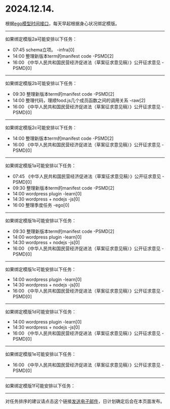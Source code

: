 # 2024.12.14.

根据[ego模型时间接口](https://gitee.com/hyg/blog/blob/master/timeflow.md)，每天早起根据身心状况绑定模版。

---
如果绑定模版2a可能安排以下任务：

- 07:45	schema立项。 -infra[0]
- 14:00	整理新版本term的manifest code -PSMD[2]
- 16:00	《中华人民共和国民营经济促进法（草案征求意见稿）》公开征求意见 -PSMD[0]

---
如果绑定模版2b可能安排以下任务：

- 09:30	整理新版本term的manifest code -PSMD[2]
- 14:00	整理代码，理顺food.js几个成员函数之间的调用关系 -raw[2]
- 16:00	《中华人民共和国民营经济促进法（草案征求意见稿）》公开征求意见 -PSMD[0]

---
如果绑定模版2c可能安排以下任务：

- 14:00	整理新版本term的manifest code -PSMD[2]
- 16:00	《中华人民共和国民营经济促进法（草案征求意见稿）》公开征求意见 -PSMD[0]

---
如果绑定模版1a可能安排以下任务：

- 07:45	《中华人民共和国民营经济促进法（草案征求意见稿）》公开征求意见 -PSMD[0]
- 09:30	整理新版本term的manifest code -PSMD[2]
- 14:00	wordpress plugin -learn[0]
- 14:30	wordpress + nodejs -js[0]
- 16:00	整理季度任务 -ego[0]

---
如果绑定模版1b可能安排以下任务：

- 09:30	整理新版本term的manifest code -PSMD[2]
- 14:00	wordpress plugin -learn[0]
- 14:30	wordpress + nodejs -js[0]
- 16:00	《中华人民共和国民营经济促进法（草案征求意见稿）》公开征求意见 -PSMD[0]

---
如果绑定模版1c可能安排以下任务：

- 14:00	wordpress plugin -learn[0]
- 14:30	wordpress + nodejs -js[0]
- 16:00	《中华人民共和国民营经济促进法（草案征求意见稿）》公开征求意见 -PSMD[0]

---
如果绑定模版1d可能安排以下任务：

- 14:00	wordpress plugin -learn[0]
- 14:30	wordpress + nodejs -js[0]
- 16:00	《中华人民共和国民营经济促进法（草案征求意见稿）》公开征求意见 -PSMD[0]

---
如果绑定模版1e可能安排以下任务：

- 16:00	《中华人民共和国民营经济促进法（草案征求意见稿）》公开征求意见 -PSMD[0]

---
如果绑定模版1f可能安排以下任务：


---
对任务排序的建议请点击这个链接<a href="mailto:huangyg@mars22.com?subject=关于2024.12.14.任务排序的建议&body=date: 2024.12.14.%0D%0Afile: ../../blog/release/time/d.20241214.md%0D%0A---请勿修改邮件主题及以上内容---%0D%0A">发送电子邮件</a>，日计划确定后会在本页面发布。